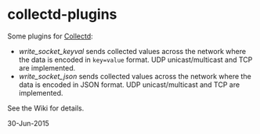 collectd-plugins
================

Some plugins for [Collectd](https://collectd.org/):

- *write_socket_keyval* sends collected values across the network where the data is encoded in ```key=value``` format. UDP unicast/multicast and TCP are implemented.
- *write_socket_json* sends collected values across the network where the data is encoded in JSON format. UDP unicast/multicast and TCP are implemented.

See the Wiki for details.

30-Jun-2015
